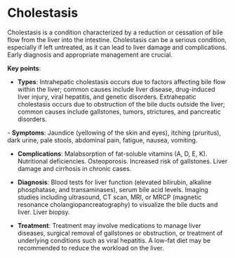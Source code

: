 [//]: # (
source: gpt-3 + jph editing
tags: conditions
)

# Cholestasis

Cholestasis is a condition characterized by a reduction or cessation of bile flow from the liver into the intestine. Cholestasis can be a serious condition, especially if left untreated, as it can lead to liver damage and complications. Early diagnosis and appropriate management are crucial.

**Key points**:


* **Types**: Intrahepatic cholestasis occurs due to factors affecting bile flow within the liver; common causes include liver disease, drug-induced liver injury, viral hepatitis, and genetic disorders. Extrahepatic cholestasis occurs due to obstruction of the bile ducts outside the liver; common causes include gallstones, tumors, strictures, and pancreatic disorders.

*-* **Symptoms**: Jaundice (yellowing of the skin and eyes), itching (pruritus), dark urine, pale stools, abdominal pain, fatigue, nausea, vomiting.

* **Complications**: Malabsorption of fat-soluble vitamins (A, D, E, K). Nutritional deficiencies. Osteoporosis. Increased risk of gallstones. Liver damage and cirrhosis in chronic cases.

* **Diagnosis**: Blood tests for liver function (elevated bilirubin, alkaline phosphatase, and transaminases), serum bile acid levels. Imaging studies including ultrasound, CT scan, MRI, or MRCP (magnetic resonance cholangiopancreatography) to visualize the bile ducts and liver. Liver biopsy.

* **Treatment**: Treatment may involve medications to manage liver diseases, surgical removal of gallstones or obstruction, or treatment of underlying conditions such as viral hepatitis. A low-fat diet may be recommended to reduce the workload on the liver.
 
 

